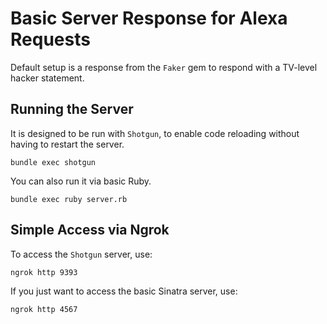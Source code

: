 # Basic Server Response for Alexa Requests

Default setup is a response from the `Faker` gem to respond with a TV-level
hacker statement.

## Running the Server

It is designed to be run with `Shotgun`, to enable code reloading
without having to restart the server.

```
bundle exec shotgun
```

You can also run it via basic Ruby.

```
bundle exec ruby server.rb
```

## Simple Access via Ngrok

To access the `Shotgun` server, use:

```
ngrok http 9393
```

If you just want to access the basic Sinatra server, use:

```
ngrok http 4567
```

